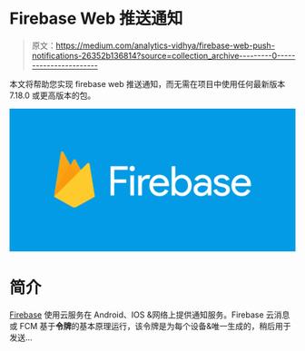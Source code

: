 # Firebase Web 推送通知

> 原文：<https://medium.com/analytics-vidhya/firebase-web-push-notifications-26352b136814?source=collection_archive---------0----------------------->

本文将帮助您实现 firebase web 推送通知，而无需在项目中使用任何最新版本 7.18.0 或更高版本的包。

![](img/07aaf47fe93e2641b3d162bca2984f10.png)

# **简介**

[Firebase](https://firebase.google.com/) 使用云服务在 Android、IOS &网络上提供通知服务。Firebase 云消息或 FCM 基于**令牌**的基本原理运行，该令牌是为每个设备&唯一生成的，稍后用于发送…